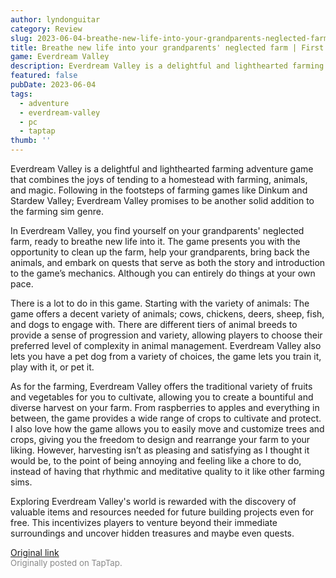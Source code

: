 ```yaml
---
author: lyndonguitar
category: Review
slug: 2023-06-04-breathe-new-life-into-your-grandparents-neglected-farm-first-impressions-everdream-val
title: Breathe new life into your grandparents' neglected farm | First Impressions - Everdream Valley
game: Everdream Valley
description: Everdream Valley is a delightful and lighthearted farming adventure game that combines the joys of tending to a homestead with farming, animals, and magic. Following in the footsteps of farming games like Dinkum and Stardew Valley; Everdream Valley promises to be another solid addition to the farming sim genre.
featured: false
pubDate: 2023-06-04
tags:
  - adventure
  - everdream-valley
  - pc
  - taptap
thumb: ''
---
```


Everdream Valley is a delightful and lighthearted farming adventure game that combines the joys of tending to a homestead with farming, animals, and magic. Following in the footsteps of farming games like Dinkum and Stardew Valley; Everdream Valley promises to be another solid addition to the farming sim genre.

In Everdream Valley, you find yourself on your grandparents' neglected farm, ready to breathe new life into it. The game presents you with the opportunity to clean up the farm, help your grandparents, bring back the animals, and embark on quests that serve as both the story and introduction to the game’s mechanics. Although you can entirely do things at your own pace.

There is a lot to do in this game. Starting with the variety of animals: The game offers a decent variety of animals; cows, chickens, deers, sheep, fish, and dogs to engage with. There are different tiers of animal breeds to provide a sense of progression and variety, allowing players to choose their preferred level of complexity in animal management. Everdream Valley also lets you have a pet dog from a variety of choices, the game lets you train it, play with it, or pet it.

As for the farming, Everdream Valley offers the traditional variety of fruits and vegetables for you to cultivate, allowing you to create a bountiful and diverse harvest on your farm. From raspberries to apples and everything in between, the game provides a wide range of crops to cultivate and protect. I also love how the game allows you to easily move and customize trees and crops, giving you the freedom to design and rearrange your farm to your liking. However, harvesting isn’t as pleasing and satisfying as I thought it would be, to the point of being annoying and feeling like a chore to do, instead of having that rhythmic and meditative quality to it like other farming sims.

Exploring Everdream Valley's world is rewarded with the discovery of valuable items and resources needed for future building projects even for free. This incentivizes players to venture beyond their immediate surroundings and uncover hidden treasures and maybe even quests.

[Original link](https://www.taptap.io/post/5761717)<br><span style="font-size: 0.95em; color: #888;">Originally posted on TapTap.</span>